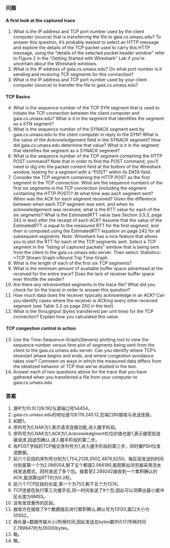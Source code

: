 ### 问题
#### A first look at the captured trace
1. What is the IP address and TCP port number used by the client computer (source) that is transferring the file to gaia.cs.umass.edu? To answer this question, it’s probably easiest to select an HTTP message and explore the details of the TCP packet used to carry this HTTP message, using the “details of the selected packet header window” refer to Figure 2 in the “Getting Started with Wireshark” Lab if you’re uncertain about the Wireshark windows.
2. What is the IP address of gaia.cs.umass.edu? On what port number is it sending and receiving TCP segments for this connection?
3. What is the IP address and TCP port number used by your client computer (source) to transfer the file to gaia.cs.umass.edu?
#### TCP Basics
4. What is the sequence number of the TCP SYN segment that is used to initiate the TCP connection between the client computer and gaia.cs.umass.edu? What is it in the segment that identifies the segment as a SYN segment?
5. What is the sequence number of the SYNACK segment sent by gaia.cs.umass.edu to the client computer in reply to the SYN? What is the value of the Acknowledgement field in the SYNACK segment? How did gaia.cs.umass.edu determine that value? What is it in the segment that identifies the segment as a SYNACK segment?
6. What is the sequence number of the TCP segment containing the HTTP POST command? Note that in order to find the POST command, you’ll need to dig into the packet content field at the bottom of the Wireshark window, looking for a segment with a “POST” within its DATA field.
7. Consider the TCP segment containing the HTTP POST as the first segment in the TCP connection. What are the sequence numbers of the first six segments in the TCP connection (including the segment containing the HTTP POST)? At what time was each segment sent? When was the ACK for each segment received? Given the difference between when each TCP segment was sent, and when its acknowledgement was received, what is the RTT value for each of the six segments? What is the EstimatedRTT value (see Section 3.5.3, page 242 in text) after the receipt of each ACK? Assume that the value of the EstimatedRTT is equal to the measured RTT for the first segment, and then is computed using the EstimatedRTT equation on page 242 for all subsequent segments.
Note: Wireshark has a nice feature that allows you to plot the RTT for each of the TCP segments sent. Select a TCP segment in the “listing of captured packets” window that is being sent from the client to the gaia.cs.umass.edu server. Then select: Statistics->TCP Stream Graph->Round Trip Time Graph.
8. What is the length of each of the first six TCP segments?
9. What is the minimum amount of available buffer space advertised at the received for the entire trace? Does the lack of receiver buffer space ever throttle the sender?
10. Are there any retransmitted segments in the trace file? What did you check for (in the trace) in order to answer this question?
11. How much data does the receiver typically acknowledge in an ACK? Can you identify cases where the receiver is ACKing every other received segment (see Table 3.2 on page 250 in the text).
12. What is the throughput (bytes transferred per unit time) for the TCP connection? Explain how you calculated this value.
#### TCP congestion control in action
13. Use the Time-Sequence-Graph(Stevens) plotting tool to view the sequence number versus time plot of segments being sent from the client to the gaia.cs.umass.edu server. Can you identify where TCP’s slowstart phase begins and ends, and where congestion avoidance takes over? Comment on ways in which the measured data differs from the idealized behavior of TCP that we’ve studied in the text.
14. Answer each of two questions above for the trace that you have gathered when you transferred a file from your computer to gaia.cs.umass.edu

### 答案
1. 源IP为10.10.128.192与源端口号54454。
2. gaia.cs.umass.edu的地址是128.119.245.12,在端口80接收与发送连接。
3. 如题1。
4. 序列号为0,NAK为1,表示请求连接功能,进入握手阶段。
5. 序列号为0,NAK为1,ACK为1,Acknowledgment栏位的值也是1,表示接受到连接请求,回送包确认,进入握手阶段的第二步。
6. 有POST字段的TCP报文序列号为1,进入握手阶段的第三步，同时置PSH位发送数据。
7. 前六个区段的序列号分别为1,754,2128,3502,4876,6250。每区段发送的时间分别是第一个为2.066054,剩下五个都是2.066185,能观察出浏览器采用流水线发送模式，同时发送了多个包。接着至2.289242接收到一个累积确认的ACK,能测算出RTT约为0.2秒。
8. 前六个TCP区段的长度,第一个为753,剩下五个为1374。
9. TCP连接在执行第三次握手后,同一时间发送了9个包,因此可以测算出最小缓冲区长度为9MSS。
10. 没有发现重传的区段。
11. 接收方在接收了9个数据报后进行累积确认,确认号为13120,窗口大小为55552。
12. 吞吐量=数据传输大小/所用时间,因此发送总bytes数95517/所耗时间2.789947约为35000bytes。
13. 略。
14. 略。